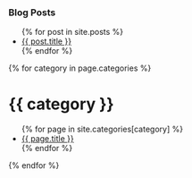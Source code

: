 <h3>Blog Posts</h3>
<ul>
  {% for post in site.posts %}
    <li>
      <a href="{{ post.url }}" title="{{ post.title }}">{{ post.title }}</a>
    </li>
  {% endfor %}
</ul>

{% for category in page.categories %}
  <h1>{{ category }}</h1>
  <ul>
    {% for page in site.categories[category] %}
      <li><a href="{{ page.url }}">{{ page.title }}</a></li>
    {% endfor %}
  </ul>
{% endfor %}
